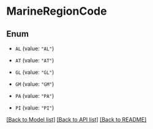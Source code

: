 # MarineRegionCode

## Enum


* `AL` (value: `"AL"`)

* `AT` (value: `"AT"`)

* `GL` (value: `"GL"`)

* `GM` (value: `"GM"`)

* `PA` (value: `"PA"`)

* `PI` (value: `"PI"`)


[[Back to Model list]](../README.md#documentation-for-models) [[Back to API list]](../README.md#documentation-for-api-endpoints) [[Back to README]](../README.md)


